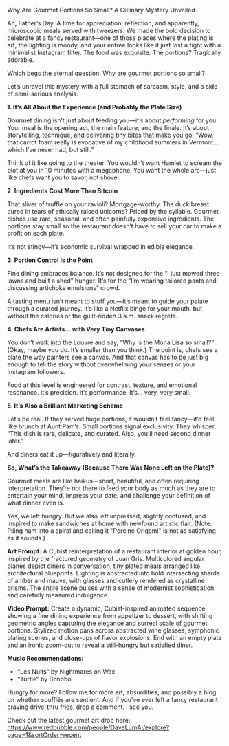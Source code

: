 Why Are Gourmet Portions So Small? A Culinary Mystery Unveiled

Ah, Father’s Day. A time for appreciation, reflection, and apparently, microscopic meals served with tweezers. We made the bold decision to celebrate at a fancy restaurant—one of those places where the plating is art, the lighting is moody, and your entrée looks like it just lost a fight with a minimalist Instagram filter. The food was exquisite. The portions? Tragically adorable.

Which begs the eternal question: Why are gourmet portions so small?

Let’s unravel this mystery with a full stomach of sarcasm, style, and a side of semi-serious analysis.

**1. It’s All About the Experience (and Probably the Plate Size)**

Gourmet dining isn’t just about feeding you—it’s about *performing* for you. Your meal is the opening act, the main feature, and the finale. It’s about storytelling, technique, and delivering tiny bites that make you go, “Wow, that carrot foam really *is* evocative of my childhood summers in Vermont... which I’ve never had, but still.”

Think of it like going to the theater. You wouldn’t want Hamlet to scream the plot at you in 10 minutes with a megaphone. You want the whole arc—just like chefs want you to savor, not shovel.

**2. Ingredients Cost More Than Bitcoin**

That sliver of truffle on your ravioli? Mortgage-worthy. The duck breast cured in tears of ethically raised unicorns? Priced by the syllable. Gourmet dishes use rare, seasonal, and often painfully expensive ingredients. The portions stay small so the restaurant doesn’t have to sell your car to make a profit on each plate.

It’s not stingy—it’s economic survival wrapped in edible elegance.

**3. Portion Control Is the Point**

Fine dining embraces balance. It’s not designed for the “I just mowed three lawns and built a shed” hunger. It’s for the “I’m wearing tailored pants and discussing artichoke emulsions” crowd.

A tasting menu isn’t meant to stuff you—it’s meant to guide your palate through a curated journey. It’s like a Netflix binge for your mouth, but without the calories or the guilt-ridden 3 a.m. snack regrets.

**4. Chefs Are Artists… with Very Tiny Canvases**

You don’t walk into the Louvre and say, “Why is the Mona Lisa so small?” (Okay, maybe you do. It’s smaller than you think.) The point is, chefs see a plate the way painters see a canvas. And that canvas has to be just big enough to tell the story without overwhelming your senses or your Instagram followers.

Food at this level is engineered for contrast, texture, and emotional resonance. It’s precision. It’s performance. It’s… very, very small.

**5. It’s Also a Brilliant Marketing Scheme**

Let’s be real. If they served huge portions, it wouldn’t feel fancy—it’d feel like brunch at Aunt Pam’s. Small portions signal exclusivity. They whisper, “This dish is rare, delicate, and curated. Also, you’ll need second dinner later.”

And diners eat it up—figuratively and literally.

**So, What’s the Takeaway (Because There Was None Left on the Plate)?**

Gourmet meals are like haikus—short, beautiful, and often requiring interpretation. They’re not there to feed your body as much as they are to entertain your mind, impress your date, and challenge your definition of what dinner even is.

Yes, we left hungry. But we also left impressed, slightly confused, and inspired to make sandwiches at home with newfound artistic flair. (Note: Piling ham into a spiral and calling it "Porcine Origami" is not as satisfying as it sounds.)

**Art Prompt:**
A Cubist reinterpretation of a restaurant interior at golden hour, inspired by the fractured geometry of Juan Gris. Multicolored angular planes depict diners in conversation, tiny plated meals arranged like architectural blueprints. Lighting is abstracted into bold intersecting shards of amber and mauve, with glasses and cutlery rendered as crystalline prisms. The entire scene pulses with a sense of modernist sophistication and carefully measured indulgence.

**Video Prompt:**
Create a dynamic, Cubist-inspired animated sequence showing a fine dining experience from appetizer to dessert, with shifting geometric angles capturing the elegance and surreal scale of gourmet portions. Stylized motion pans across abstracted wine glasses, symphonic plating scenes, and close-ups of flavor explosions. End with an empty plate and an ironic zoom-out to reveal a still-hungry but satisfied diner.

**Music Recommendations:**
- “Les Nuits” by Nightmares on Wax
- “Turtle” by Bonobo

Hungry for more? Follow me for more art, absurdities, and possibly a blog on whether soufflés are sentient. And if you've ever left a fancy restaurant craving drive-thru fries, drop a comment. I see you.

Check out the latest gourmet art drop here: https://www.redbubble.com/people/DaveLumAI/explore?page=1&sortOrder=recent
